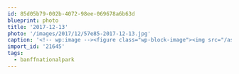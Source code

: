 ```yaml
---
id: 85d05b79-002b-4072-98ee-069678a6b63d
blueprint: photo
title: '2017-12-13'
photo: '/images/2017/12/57e85-2017-12-13.jpg'
caption: '<!-- wp:image --><figure class="wp-block-image"><img src="/assets/images/2017/12/57e85-2017-12-13.jpg" /></figure><!-- /wp:image --><!-- wp:paragraph --><p>Last run #banffnationalpark</p><!-- /wp:paragraph -->'
import_id: '21645'
tags:
  - banffnationalpark
---
```

